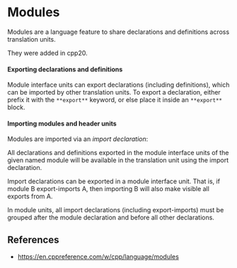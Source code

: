# Modules

Modules are a language feature to share declarations and definitions across translation units.

They were added in cpp20.

#### Exporting declarations and definitions

Module interface units can export declarations (including definitions), which can be imported by other translation units. To export a declaration, either prefix it with the `**export**` keyword, or else place it inside an `**export**` block.

#### Importing modules and header units

Modules are imported via an _import declaration_:

All declarations and definitions exported in the module interface units of the given named module will be available in the translation unit using the import declaration.

Import declarations can be exported in a module interface unit. That is, if module B export-imports A, then importing B will also make visible all exports from A.

In module units, all import declarations (including export-imports) must be grouped after the module declaration and before all other declarations.

## References

- https://en.cppreference.com/w/cpp/language/modules